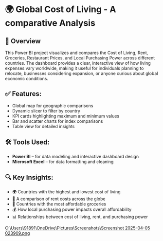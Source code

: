 # 🌍 Global Cost of Living - A comparative Analysis 

## 📌 Overview

This Power BI project visualizes and compares the Cost of Living, Rent, Groceries, Restaurant Prices, and Local Purchasing Power across different countries. 
The dashboard provides a clear, interactive view of how living expenses vary worldwide, making it useful for individuals planning to relocate, businesses considering expansion, or anyone curious about global economic conditions.

## ✅ Features:
- Global map for geographic comparisons
- Dynamic slicer to filter by country 
- KPI cards highlighting maximum and minimum values
- Bar and scatter charts for index comparisons
- Table view for detailed insights

## 🛠 Tools Used:
- **Power BI** – for data modeling and interactive dashboard design  
- **Microsoft Excel** – for data formatting and cleaning  

## 🔍 Key Insights:

- 🌍 Countries with the highest and lowest cost of living  
- 🏡 A comparison of rent costs across the globe  
- 🛒 Countries with the most affordable groceries
- 💰 How local purchasing power impacts overall affordability  
- 📊 Relationships between cost of living, rent, and purchasing power

[C:\Users\91891\OneDrive\Pictures\Screenshots\Screenshot 2025-04-05 023909.png](url)
